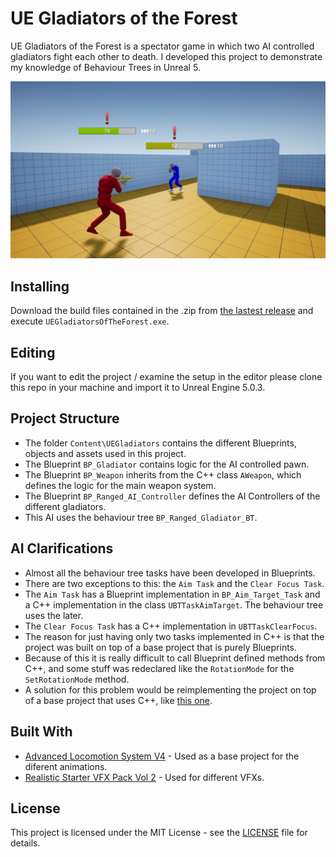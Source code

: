 # UE Gladiators of the Forest
UE Gladiators of the Forest is a spectator game in which two AI controlled gladiators fight each other to death. I developed this project to demonstrate my knowledge of Behaviour Trees in Unreal 5. 

![ProjectDemostration](https://github.com/mariofv/UEGladiatorsOfTheForest/blob/develop/Media/gameplay.png)

## Installing
Download the build files contained in the .zip from [the lastest release](https://github.com/mariofv/UEGladiatorsOfTheForest/releases/tag/v1.0) and execute `UEGladiatorsOfTheForest.exe`.

## Editing
If you want to edit the project / examine the setup in the editor please clone this repo in your machine and import it to Unreal Engine 5.0.3.

## Project Structure
- The folder `Content\UEGladiators` contains the different Blueprints, objects and assets used in this project.
- The Blueprint `BP_Gladiator` contains logic for the AI controlled pawn.
- The Blueprint `BP_Weapon` inherits from the C++ class `AWeapon`, which defines the logic for the main weapon system.
- The Blueprint `BP_Ranged_AI_Controller` defines the AI Controllers of the different gladiators.
- This AI uses the behaviour tree `BP_Ranged_Gladiator_BT`. 

## AI Clarifications
- Almost all the behaviour tree tasks have been developed in Blueprints.
- There are two exceptions to this: the `Aim Task` and the `Clear Focus Task`.
- The `Aim Task` has a Blueprint implementation in `BP_Aim_Target_Task` and a C++ implementation in the class `UBTTaskAimTarget`. The behaviour tree uses the later.
- The `Clear Focus Task` has a C++ implementation in `UBTTaskClearFocus`.
- The reason for just having only two tasks implemented in C++ is that the project was built on top of a base project that is purely Blueprints.
- Because of this it is really difficult to call Blueprint defined methods from C++, and some stuff was redeclared like the `RotationMode` for the `SetRotationMode` method.
- A solution for this problem would be reimplementing the project on top of a base project that uses C++, like [this one](https://github.com/dyanikoglu/ALS-Community).
   
## Built With
* [Advanced Locomotion System V4](https://www.unrealengine.com/marketplace/en-US/product/advanced-locomotion-system-v1) - Used as a base project for the diferent animations.
* [Realistic Starter VFX Pack Vol 2](https://www.unrealengine.com/marketplace/en-US/item/f489377b0596412fb8806f50b1ae5d8d) - Used for different VFXs.

## License
This project is licensed under the MIT License - see the [LICENSE](https://github.com/mariofv/UEGladiatorsOfTheForest/blob/develop/LICENSE) file for details.
